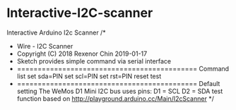 # Interactive-I2C-scanner
Interactive Arduino I2c Scanner
/*
   * Wire - I2C Scanner
   * Copyright (C) 2018 Rexenor Chin 2019-01-17
   * Sketch provides simple command via serial interface
   * ============================================
   Command list
   set sda=PIN
   set scl=PIN
   set rst=PIN
   reset
   test
   * ============================================
   Default setting
   The WeMos D1 Mini I2C bus uses pins:
   D1 = SCL
   D2 = SDA
   test function based on http://playground.arduino.cc/Main/I2cScanner
*/
